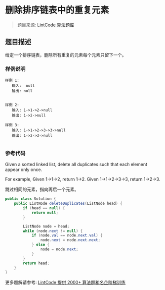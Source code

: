 # 删除排序链表中的重复元素
 > 题目来源: [LintCode 算法题库](https://www.lintcode.com/problem/remove-duplicates-from-sorted-list/?utm_source=sc-github-wzz)
 ## 题目描述
 给定一个排序链表，删除所有重复的元素每个元素只留下一个。
 ### 样例说明
 ```
样例 1:
	输入:  null
	输出: null


样例 2:
	输入: 1->1->2->null
	输出: 1->2->null

样例 3:
	输入: 1->1->2->3->3->null
	输出: 1->2->3->null


```
 ### 参考代码
 Given a sorted linked list, delete all duplicates such that each element appear only once.

For example,
Given 1->1->2, return 1->2.
Given 1->1->2->3->3, return 1->2->3.

跳过相同的元素，指向再后一个元素。
```java
public class Solution {
    public ListNode deleteDuplicates(ListNode head) {
        if (head == null) {
            return null;
        }

        ListNode node = head;
        while (node.next != null) {
            if (node.val == node.next.val) {
                node.next = node.next.next;
            } else {
                node = node.next;
            }
        }
        return head;
    }
}
```
 更多题解请参考: [LintCode 提供 2000+ 算法题和名企阶梯训练](https://www.lintcode.com/problem/?utm_source=sc-github-wzz)
